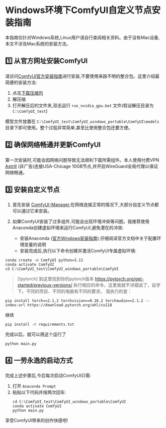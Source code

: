 
# Windows环境下ComfyUI自定义节点安装指南

本指南仅针对Windows系统,Linux用户请自行查阅相关资料。由于没有Mac设备,本文不涉及Mac系统的安装方法。

## 1️⃣ 从官方网址安装ComfyUI

请访问[ComfyUI官方安装指南](https://github.com/comfyanonymous/ComfyUI?tab=readme-ov-file#installing)进行安装,不要使用来路不明的整合包。这里介绍最简便的安装方法:

1. 点击[下载压缩包](https://github.com/comfyanonymous/ComfyUI/releases/download/latest/ComfyUI_windows_portable_nvidia_cu121_or_cpu.7z)
2. 解压缩
3. 打开解压后的文件夹,双击运行 `run_nvidia_gpu.bat` 文件(假设解压目录为 `C:\ComfyUI_test`)

模型文件放置在 `C:\ComfyUI_test\ComfyUI_windows_portable\ComfyUI\models` 目录下即可使用。整个过程非常简单,甚至比使用整合包还要方便。

## 2️⃣ 确保网络畅通并更新ComfyUI

第一次安装时,可能会因网络问题导致无法顺利下载所需组件。本人使用付费VPN [Astrill](https://www.astrill.com/) (非广告)连接USA-Chicage 10GB节点,并开启WireGuard全局代理以保证网络畅通。

## 3️⃣ 安装自定义节点

1. 首先安装 [ComfyUI-Manager](https://github.com/ltdrdata/ComfyUI-Manager),在网络连接正常的情况下,大部分自定义节点都可以通过它来安装。

2. 如果ComfyUI安装了过多组件,可能会出现环境冲突等问题。我推荐使用Anaconda创建虚拟环境来运行ComfyUI,避免潜在的冲突:

   - 安装Anaconda ([官方Windows安装指南](https://docs.anaconda.com/free/anaconda/install/windows/)),仔细阅读官方文档中关于配置环境变量的说明
   - 安装完成后,执行以下命令创建并激活ComfyUI专属虚拟环境:

```
conda create -n ComfyUI python=3.11
conda activate ComfyUI
cd C:\ComfyUI_test\ComfyUI_windows_portable\ComfyUI
```
> [!pytorch]
> 到这里找到你的pytorch版本
> https://pytorch.org/get-started/previous-versions/
> 执行相应的命令，这里我就不详细说了，自学下。不同的项目、不同的电脑有不同的要求。
> 我执行的是：
```
pip install torch==2.1.2 torchvision==0.16.2 torchaudio==2.1.2 --index-url https://download.pytorch.org/whl/cu118
```
继续
```
pip install -r requirements.txt
```
完成以后，就可以用这个运行了
```
python main.py
```
## 4️⃣ 一劳永逸的启动方式

完成上述步骤后,今后每次启动ComfyUI只需:

1. 打开 `Anaconda Prompt` 
2. 粘贴以下代码并按两次回车:
   ```
   cd C:\ComfyUI_test\ComfyUI_windows_portable\ComfyUI  
   conda activate ComfyUI
   python main.py
   ```

享受ComfyUI带来的创作快感吧!